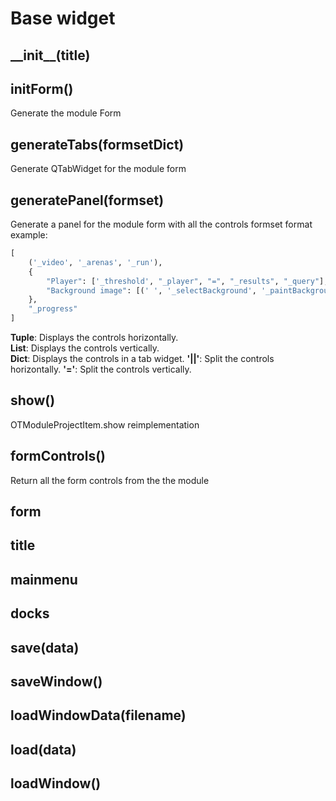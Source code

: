 # Base widget


## \_\_init\_\_(title)
 	
## initForm() 

Generate the module Form
 	
## generateTabs(formsetDict) 

Generate QTabWidget for the module form
 	
## generatePanel(formset) 

Generate a panel for the module form with all the controls formset format example:

```python
[
	('_video', '_arenas', '_run'), 
	{
		"Player": ['_threshold', "_player", "=", "_results", "_query"], 
		"Background image": [(' ', '_selectBackground', '_paintBackground'), '_image']
	}, 
	"_progress"
] 
```  

**Tuple**: Displays the controls horizontally.  
**List**: Displays the controls vertically.  
**Dict**: Displays the controls in a tab widget.
**'||'**: Split the controls horizontally.
**'='**: Split the controls vertically.
 	
## show()

OTModuleProjectItem.show reimplementation
 	
## formControls()

Return all the form controls from the the module
 	
## form
 	
## title
 	
## mainmenu
 	
## docks
 	
## save(data)
 	
## saveWindow()
 	
## loadWindowData(filename)
 	
## load(data)
 	
## loadWindow()